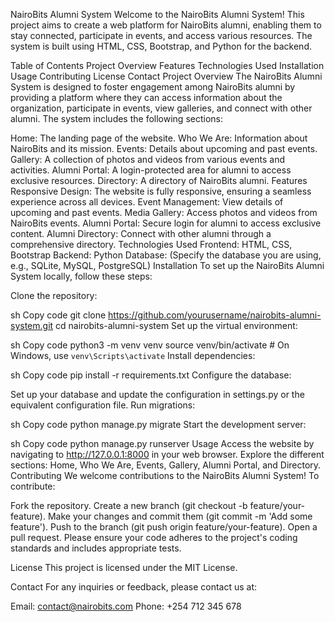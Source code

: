 NairoBits Alumni System
Welcome to the NairoBits Alumni System! This project aims to create a web platform for NairoBits alumni, enabling them to stay connected, participate in events, and access various resources. The system is built using HTML, CSS, Bootstrap, and Python for the backend.

Table of Contents
Project Overview
Features
Technologies Used
Installation
Usage
Contributing
License
Contact
Project Overview
The NairoBits Alumni System is designed to foster engagement among NairoBits alumni by providing a platform where they can access information about the organization, participate in events, view galleries, and connect with other alumni. The system includes the following sections:

Home: The landing page of the website.
Who We Are: Information about NairoBits and its mission.
Events: Details about upcoming and past events.
Gallery: A collection of photos and videos from various events and activities.
Alumni Portal: A login-protected area for alumni to access exclusive resources.
Directory: A directory of NairoBits alumni.
Features
Responsive Design: The website is fully responsive, ensuring a seamless experience across all devices.
Event Management: View details of upcoming and past events.
Media Gallery: Access photos and videos from NairoBits events.
Alumni Portal: Secure login for alumni to access exclusive content.
Alumni Directory: Connect with other alumni through a comprehensive directory.
Technologies Used
Frontend: HTML, CSS, Bootstrap
Backend: Python
Database: (Specify the database you are using, e.g., SQLite, MySQL, PostgreSQL)
Installation
To set up the NairoBits Alumni System locally, follow these steps:

Clone the repository:

sh
Copy code
git clone https://github.com/yourusername/nairobits-alumni-system.git
cd nairobits-alumni-system
Set up the virtual environment:

sh
Copy code
python3 -m venv venv
source venv/bin/activate  # On Windows, use `venv\Scripts\activate`
Install dependencies:

sh
Copy code
pip install -r requirements.txt
Configure the database:

Set up your database and update the configuration in settings.py or the equivalent configuration file.
Run migrations:

sh
Copy code
python manage.py migrate
Start the development server:

sh
Copy code
python manage.py runserver
Usage
Access the website by navigating to http://127.0.0.1:8000 in your web browser.
Explore the different sections: Home, Who We Are, Events, Gallery, Alumni Portal, and Directory.
Contributing
We welcome contributions to the NairoBits Alumni System! To contribute:

Fork the repository.
Create a new branch (git checkout -b feature/your-feature).
Make your changes and commit them (git commit -m 'Add some feature').
Push to the branch (git push origin feature/your-feature).
Open a pull request.
Please ensure your code adheres to the project's coding standards and includes appropriate tests.

License
This project is licensed under the MIT License.

Contact
For any inquiries or feedback, please contact us at:

Email: contact@nairobits.com
Phone: +254 712 345 678